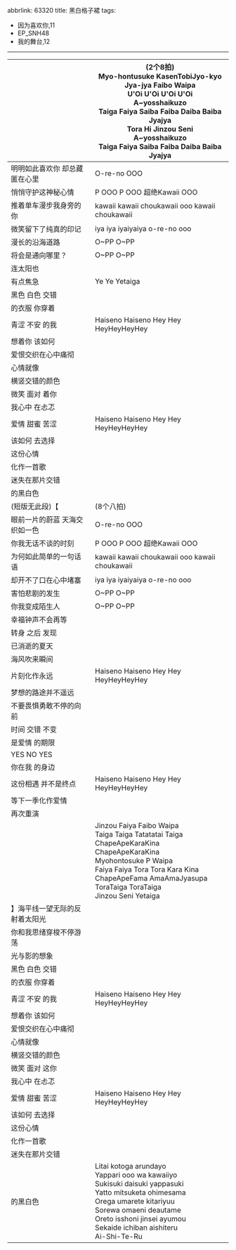 abbrlink: 63320
title: 黑白格子裙
tags:
  - 因为喜欢你,11
  - EP_SNH48
  - 我的舞台,12
---
|      |(2个8拍)<br>Myo-hontusuke KasenTobiJyo-kyo<br>Jya-jya Faibo Waipa<br>U'Oi U'Oi U'Oi U'Oi<br>A~yosshaikuzo<br>Taiga Faiya Saiba Faiba Daiba Baiba Jyajya<br>Tora Hi Jinzou Seni<br>A~yosshaikuzo<br>Taiga Faiya Saiba Faiba Daiba Baiba Jyajya|
|--|--|
|明明如此喜欢你 却总藏匿在心里|O-re-no OOO|
|悄悄守护这神秘心情|P OOO P OOO 超绝Kawaii OOO|
|推着单车漫步我身旁的你|kawaii kawaii choukawaii ooo kawaii choukawaii|
|微笑留下了纯真的印记|iya iya iyaiyaiya o-re-no ooo|
|漫长的沿海道路|O~PP O~PP|
|将会是通向哪里？|O~PP O~PP|
|连太阳也|      |
|有点焦急|Ye Ye Yetaiga|
|黑色 白色 交错|      |
|的衣服 你穿着|      |
|青涩 不安 的我|Haiseno Haiseno Hey Hey HeyHeyHeyHey|
|想着你 该如何|      |
|爱恨交织在心中痛彻|      |
|心情就像|      |
|横竖交错的颜色|      |
|微笑 面对 着你|      |
|我心中 在忐忑|      |
|爱情 甜蜜 苦涩|Haiseno Haiseno Hey Hey HeyHeyHeyHey|
|该如何 去选择|      |
|这份心情|      |
|化作一首歌|      |
|迷失在那片交错|      |
|的黑白色|      |
|(短版无此段)【|(8个八拍)|
|眼前一片的蔚蓝 天海交织如一色|O-re-no OOO|
|你我无话不谈的时刻|P OOO P OOO 超绝Kawaii OOO|
|为何如此简单的一句话语|kawaii kawaii choukawaii ooo kawaii choukawaii|
|却开不了口在心中堵塞|iya iya iyaiyaiya o-re-no ooo|
|害怕悲剧的发生|O~PP O~PP|
|你我变成陌生人|O~PP O~PP|
|幸福钟声不会再等|      |
|转身 之后 发现|      |
|已消逝的夏天|      |
|海风吹来瞬间|      |
|片刻化作永远|Haiseno Haiseno Hey Hey HeyHeyHeyHey|
|梦想的路途并不遥远|      |
|不要畏惧勇敢不停的向前|      |
|时间 交错 不变|      |
|是爱情 的期限|      |
|YES NO YES|      |
|你在我 的身边|      |
|这份相遇 并不是终点|Haiseno Haiseno Hey Hey HeyHeyHeyHey|
|等下一季化作爱情|      |
|再次重演|      |
|      |Jinzou Faiya Faibo Waipa<br>Taiga Taiga Tatatatai Taiga<br>ChapeApeKaraKina ChapeApeKaraKina<br>Myohontosuke P Waipa<br>Faiya Faiya Tora Tora Kara Kina<br>ChapeApeFama AmaAmaJyasupa<br>ToraTaiga ToraTaiga<br>Jinzou Seni Yetaiga|
|】海平线一望无际的反射着太阳光|      |
|你和我思绪穿梭不停游荡|      |
|光与影的想象|      |
|黑色 白色 交错|      |
|的衣服 你穿着|      |
|青涩 不安 的我|Haiseno Haiseno Hey Hey HeyHeyHeyHey|
|想着你 该如何|      |
|爱恨交织在心中痛彻|      |
|心情就像|      |
|横竖交错的颜色|      |
|微笑 面对 这你|      |
|我心中 在忐忑|      |
|爱情 甜蜜 苦涩|Haiseno Haiseno Hey Hey HeyHeyHeyHey|
|该如何 去选择|      |
|这份心情|      |
|化作一首歌|      |
|迷失在那片交错|      |
|的黑白色|Litai kotoga arundayo<br>Yappari ooo wa kawaiiyo<br>Sukisuki daisuki yappasuki<br>Yatto mitsuketa ohimesama<br>Orega umarete kitariyuu<br>Sorewa omaeni deautame<br>Oreto isshoni jinsei ayumou<br>Sekaide ichiban aishiteru<br>Ai-Shi-Te-Ru|
